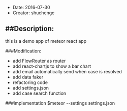 * Date: 2016-07-30
* Creator: shuchengc

##Description:
----
this is a demo app of meteor react app

###Modification:
- add FlowRouter as router
- add react-chartjs to show a bar chart
- add email automatically send when case is resolved
- add data faker
- refactoring code 
- add settings.json
- add case search function

###implementation
$meteor --settings settings.json